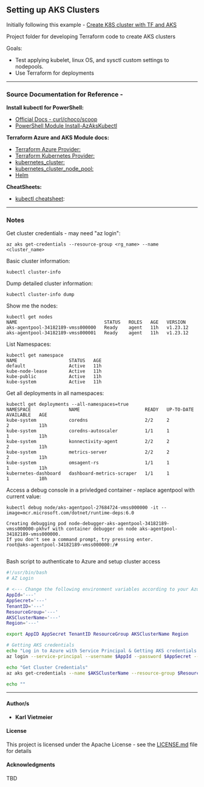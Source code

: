 ## Setting up AKS Clusters

Initially following this example - [Create K8S cluster with TF and AKS](https://docs.microsoft.com/en-us/azure/developer/terraform/create-k8s-cluster-with-tf-and-aks)

Project folder for developing Terraform code to create AKS clusters

Goals:  

* Test applying kubelet, linux OS, and sysctl custom settings to nodepools.
* Use Terraform for deployments

---

### Source Documentation for Reference -

**Install kubectl for PowerShell:**  

* [Official Docs - curl/choco/scoop](https://kubernetes.io/docs/tasks/tools/install-kubectl-windows/)
* [PowerShell Module Install-AzAksKubectl](https://docs.microsoft.com/en-us/powershell/module/az.aks/install-azakskubectl?view=azps-8.0.0)

**Terraform Azure and AKS Module docs:**

* [Terraform Azure Provider:](https://registry.terraform.io/providers/hashicorp/azurerm/latest/docs)
* [Terraform Kubernetes Provider:](https://registry.terraform.io/providers/hashicorp/kubernetes/latest/docs)
* [kubernetes_cluster:](https://registry.terraform.io/providers/hashicorp/azurerm/latest/docs/resources/kubernetes_cluster)
* [kubernetes_cluster_node_pool:](https://registry.terraform.io/providers/hashicorp/azurerm/latest/docs/resources/kubernetes_cluster_node_pool)
* [Helm](https://registry.terraform.io/providers/hashicorp/helm/latest/docs)

**CheatSheets:**  

* [kubectl cheatsheet](https://kubernetes.io/docs/reference/kubectl/cheatsheet/):

---

### Notes

Get cluster credentials - may need "az login":

```shell
az aks get-credentials --resource-group <rg_name> --name <cluster_name>
```

Basic cluster information:

```shell
kubectl cluster-info
```
  
Dump detailed cluster information:

```shell
kubectl cluster-info dump
```
  
Show me the nodes:

```shell
kubectl get nodes
NAME                                STATUS   ROLES   AGE   VERSION
aks-agentpool-34182189-vmss000000   Ready    agent   11h   v1.23.12
aks-agentpool-34182189-vmss000001   Ready    agent   11h   v1.23.12
```
  
List Namespaces:

```shell
kubectl get namespace
NAME                   STATUS   AGE
default                Active   11h
kube-node-lease        Active   11h
kube-public            Active   11h
kube-system            Active   11h
```
  
Get all deployments in all namespaces:

```shell
kubectl get deployments --all-namespaces=true
NAMESPACE              NAME                        READY   UP-TO-DATE   AVAILABLE   AGE
kube-system            coredns                     2/2     2            2           11h
kube-system            coredns-autoscaler          1/1     1            1           11h
kube-system            konnectivity-agent          2/2     2            2           11h
kube-system            metrics-server              2/2     2            2           11h
kube-system            omsagent-rs                 1/1     1            1           11h
kubernetes-dashboard   dashboard-metrics-scraper   1/1     1            1           10h
```
  
Access a debug console in a privledged container - replace agentpool with current value:

```shell
kubectl debug node/aks-agentpool-27684724-vmss000000 -it --image=mcr.microsoft.com/dotnet/runtime-deps:6.0
```

```shell
Creating debugging pod node-debugger-aks-agentpool-34182189-vmss000000-pkhvf with container debugger on node aks-agentpool-34182189-vmss000000.
If you don't see a command prompt, try pressing enter.
root@aks-agentpool-34182189-vmss000000:/#
  
```

Bash script to authenticate to Azure and setup cluster access

```bash
#!/usr/bin/bash
# AZ Login

# <--- Change the following environment variables according to your Azure service principal name --->
AppId='---'
AppSecret='---'
TenantID='---'
ResourceGroup='---'
AKSClusterName='---'
Region='---'

export AppID AppSecret TenantID ResourceGroup AKSClusterName Region

# Getting AKS credentials
echo "Log in to Azure with Service Principal & Getting AKS credentials (kubeconfig)"
az login --service-principal --username $AppId --password $AppSecret --tenant $TenantID

echo "Get Cluster Credentials"
az aks get-credentials --name $AKSClusterName --resource-group $ResourceGroup --file ~/.kube/config --overwrite-existing

echo ""
```

---

#### Author/s

* **Karl Vietmeier**

#### License

This project is licensed under the Apache License - see the [LICENSE.md](LICENSE.md) file for details

#### Acknowledgments

TBD  
